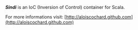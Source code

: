 ***Sindi*** is an IoC (Inversion of Control) container for Scala.

For more informations visit: [http://aloiscochard.github.com](http://aloiscochard.github.com)

